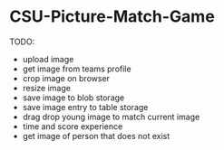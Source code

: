 # CSU-Picture-Match-Game

TODO:

- upload image
- get image from teams profile
- crop image on browser
- resize image
- save image to blob storage
- save image entry to table storage
- drag drop young image to match current image
- time and score experience
- get image of person that does not exist
